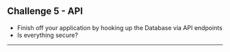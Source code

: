 ## Challenge 5 - API
- Finish off your application by hooking up the Database via API endpoints
- Is everything secure?
<hr>
